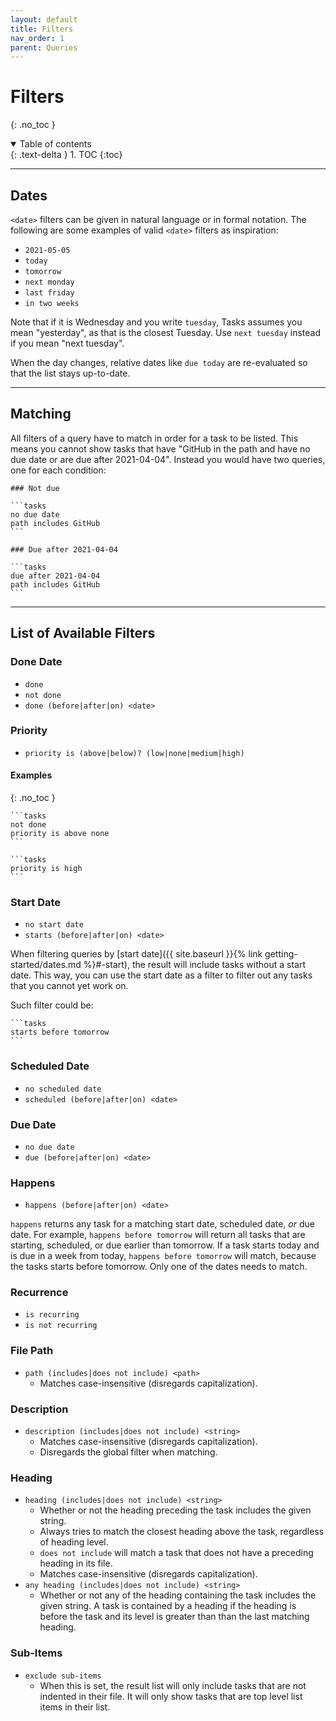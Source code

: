 ```yaml
---
layout: default
title: Filters
nav_order: 1
parent: Queries
---
```


# Filters

{: .no_toc }

<details open markdown="block">
  <summary>
    Table of contents
  </summary>
  {: .text-delta }
1. TOC
{:toc}
</details>

---

## Dates

`<date>` filters can be given in natural language or in formal notation.
The following are some examples of valid `<date>` filters as inspiration:

-   `2021-05-05`
-   `today`
-   `tomorrow`
-   `next monday`
-   `last friday`
-   `in two weeks`

Note that if it is Wednesday and you write `tuesday`, Tasks assumes you mean "yesterday", as that is the closest Tuesday.
Use `next tuesday` instead if you mean "next tuesday".

When the day changes, relative dates like `due today` are re-evaluated so that the list stays up-to-date.

---

## Matching

All filters of a query have to match in order for a task to be listed.
This means you cannot show tasks that have "GitHub in the path and have no due date or are due after 2021-04-04".
Instead you would have two queries, one for each condition:

    ### Not due

    ```tasks
    no due date
    path includes GitHub
    ```

    ### Due after 2021-04-04

    ```tasks
    due after 2021-04-04
    path includes GitHub
    ```

---

## List of Available Filters

### Done Date

-   `done`
-   `not done`
-   `done (before|after|on) <date>`

### Priority

-   `priority is (above|below)? (low|none|medium|high)`

#### Examples

{: .no_toc }

    ```tasks
    not done
    priority is above none
    ```

    ```tasks
    priority is high
    ```

### Start Date

-   `no start date`
-   `starts (before|after|on) <date>`

When filtering queries by [start date]({{ site.baseurl }}{% link getting-started/dates.md %}#-start),
the result will include tasks without a start date.
This way, you can use the start date as a filter to filter out any tasks that you cannot yet work on.

Such filter could be:

    ```tasks
    starts before tomorrow
    ```

### Scheduled Date

-   `no scheduled date`
-   `scheduled (before|after|on) <date>`

### Due Date

-   `no due date`
-   `due (before|after|on) <date>`

### Happens

-   `happens (before|after|on) <date>`

`happens` returns any task for a matching start date, scheduled date, _or_ due date.
For example, `happens before tomorrow` will return all tasks that are starting, scheduled, or due earlier than tomorrow.
If a task starts today and is due in a week from today, `happens before tomorrow` will match,
because the tasks starts before tomorrow. Only one of the dates needs to match.

### Recurrence

-   `is recurring`
-   `is not recurring`

### File Path

-   `path (includes|does not include) <path>`
    -   Matches case-insensitive (disregards capitalization).

### Description

-   `description (includes|does not include) <string>`
    -   Matches case-insensitive (disregards capitalization).
    -   Disregards the global filter when matching.

### Heading

-   `heading (includes|does not include) <string>`
    -   Whether or not the heading preceding the task includes the given string.
    -   Always tries to match the closest heading above the task, regardless of heading level.
    -   `does not include` will match a task that does not have a preceding heading in its file.
    -   Matches case-insensitive (disregards capitalization).
-   `any heading (includes|does not include) <string>`
    -   Whether or not any of the heading containing the task includes the given string. A task is contained by a heading if the heading is before the task and its level is greater than than the last matching heading.

### Sub-Items

-   `exclude sub-items`
    -   When this is set, the result list will only include tasks that are not indented in their file. It will only show tasks that are top level list items in their list.
